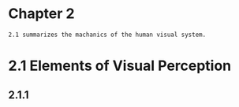 # Chapter 2
    2.1 summarizes the machanics of the human visual system.

# 2.1 Elements of Visual Perception
## 2.1.1 